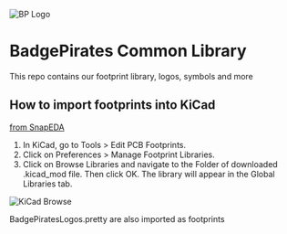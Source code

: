 ![BP Logo](https://cdn.tindiemedia.com/images/resize/5Hce8-jxAIOSPb8SryGD-m3ZVc4=/p/125x125/i/932521/profiles/2018-09-11T17%3A41%3A20.022Z-WhiteOnBlack.png)
# BadgePirates Common Library #

This repo contains our footprint library, logos, symbols and more

## How to import footprints into KiCad
[from SnapEDA](https://support.snapeda.com/en/articles/2651507-how-to-import-into-kicad)
1. In KiCad, go to Tools > Edit PCB Footprints.
2. Click on Preferences > Manage Footprint Libraries.
3. Click on Browse Libraries and navigate to the Folder of downloaded .kicad_mod file. Then click OK. The library will appear in the Global Libraries tab.

![KiCad Browse](https://downloads.intercomcdn.com/i/o/192996118/3b0da8ff5c2460155cb79fe5/image.png)

BadgePiratesLogos.pretty are also imported as footprints

